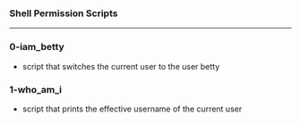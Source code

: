 ### Shell Permission Scripts
---
### 0-iam_betty
- script that switches the current user to the user betty

### 1-who_am_i
- script that prints the effective username of the current user
